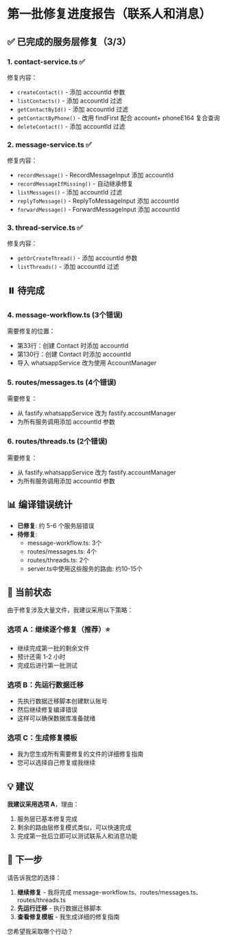 # 第一批修复进度报告（联系人和消息）

## ✅ 已完成的服务层修复（3/3）

### 1. contact-service.ts ✅
修复内容：
- `createContact()` - 添加 accountId 参数
- `listContacts()` - 添加 accountId 过滤
- `getContactById()` - 添加 accountId 过滤
- `getContactByPhone()` - 改用 findFirst 配合 account+ phoneE164 复合查询
- `deleteContact()` - 添加 accountId 过滤

### 2. message-service.ts ✅
修复内容：
- `recordMessage()` - RecordMessageInput 添加 accountId
- `recordMessageIfMissing()` - 自动继承修复
- `listMessages()` - 添加 accountId 过滤
- `replyToMessage()` - ReplyToMessageInput 添加 accountId
- `forwardMessage()` - ForwardMessageInput 添加 accountId

### 3. thread-service.ts ✅
修复内容：
- `getOrCreateThread()` - 添加 accountId 参数
- `listThreads()` - 添加 accountId 过滤

## ⏸️ 待完成

### 4. message-workflow.ts (3个错误)
需要修复的位置：
- 第33行：创建 Contact 时添加 accountId
- 第130行：创建 Contact 时添加 accountId
- 导入 whatsappService 改为使用 AccountManager

### 5. routes/messages.ts (4个错误)
需要修复：
- 从 fastify.whatsappService 改为 fastify.accountManager
- 为所有服务调用添加 accountId 参数

### 6. routes/threads.ts (2个错误)
需要修复：
- 从 fastify.whatsappService 改为 fastify.accountManager
- 为所有服务调用添加 accountId 参数

## 📊 编译错误统计

- **已修复**: 约 5-6 个服务层错误
- **待修复**: 
  - message-workflow.ts: 3个
  - routes/messages.ts: 4个
  - routes/threads.ts: 2个
  - server.ts中使用这些服务的路由: 约10-15个

## 🚧 当前状态

由于修复涉及大量文件，我建议采用以下策略：

### 选项 A：继续逐个修复（推荐）⭐
- 继续完成第一批的剩余文件
- 预计还需 1-2 小时
- 完成后进行第一批测试

### 选项 B：先运行数据迁移
- 先执行数据迁移脚本创建默认账号
- 然后继续修复编译错误
- 这样可以确保数据库准备就绪

### 选项 C：生成修复模板
- 我为您生成所有需要修复的文件的详细修复指南
- 您可以选择自己修复或我继续

## 💡 建议

**我建议采用选项 A**，理由：
1. 服务层已基本修复完成
2. 剩余的路由层修复模式类似，可以快速完成
3. 完成第一批后立即可以测试联系人和消息功能

## 🎯 下一步

请告诉我您的选择：
1. **继续修复** - 我将完成 message-workflow.ts、routes/messages.ts、routes/threads.ts
2. **先运行迁移** - 执行数据迁移脚本
3. **查看修复模板** - 我生成详细的修复指南

您希望我采取哪个行动？

